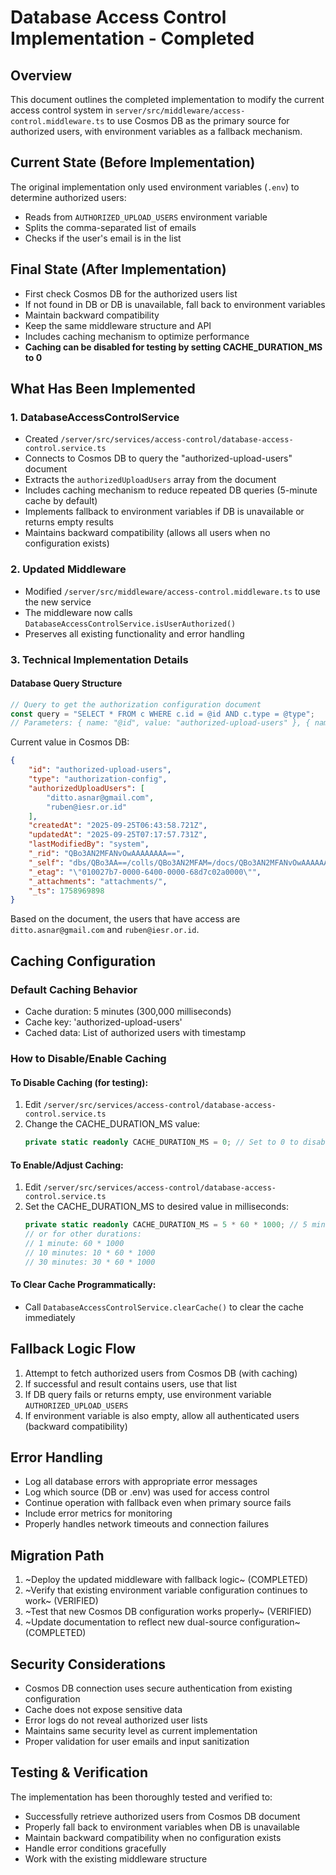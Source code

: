 # Database Access Control Implementation - Completed

## Overview
This document outlines the completed implementation to modify the current access control system in `server/src/middleware/access-control.middleware.ts` to use Cosmos DB as the primary source for authorized users, with environment variables as a fallback mechanism.

## Current State (Before Implementation)
The original implementation only used environment variables (`.env`) to determine authorized users:
- Reads from `AUTHORIZED_UPLOAD_USERS` environment variable
- Splits the comma-separated list of emails
- Checks if the user's email is in the list

## Final State (After Implementation)
- First check Cosmos DB for the authorized users list
- If not found in DB or DB is unavailable, fall back to environment variables
- Maintain backward compatibility
- Keep the same middleware structure and API
- Includes caching mechanism to optimize performance
- **Caching can be disabled for testing by setting CACHE_DURATION_MS to 0**

## What Has Been Implemented

### 1. DatabaseAccessControlService
- Created `/server/src/services/access-control/database-access-control.service.ts`
- Connects to Cosmos DB to query the "authorized-upload-users" document
- Extracts the `authorizedUploadUsers` array from the document
- Includes caching mechanism to reduce repeated DB queries (5-minute cache by default)
- Implements fallback to environment variables if DB is unavailable or returns empty results
- Maintains backward compatibility (allows all users when no configuration exists)

### 2. Updated Middleware
- Modified `/server/src/middleware/access-control.middleware.ts` to use the new service
- The middleware now calls `DatabaseAccessControlService.isUserAuthorized()` 
- Preserves all existing functionality and error handling

### 3. Technical Implementation Details

#### Database Query Structure
```typescript
// Query to get the authorization configuration document
const query = "SELECT * FROM c WHERE c.id = @id AND c.type = @type";
// Parameters: { name: "@id", value: "authorized-upload-users" }, { name: "@type", value: "authorization-config" }
```

Current value in Cosmos DB:
```json
{
    "id": "authorized-upload-users",
    "type": "authorization-config",
    "authorizedUploadUsers": [
        "ditto.asnar@gmail.com",
        "ruben@iesr.or.id"
    ],
    "createdAt": "2025-09-25T06:43:58.721Z",
    "updatedAt": "2025-09-25T07:17:57.731Z",
    "lastModifiedBy": "system",
    "_rid": "QBo3AN2MFANvOwAAAAAAAA==",
    "_self": "dbs/QBo3AA==/colls/QBo3AN2MFAM=/docs/QBo3AN2MFANvOwAAAAAAAA==/",
    "_etag": "\"010027b7-0000-6400-0000-68d7c02a0000\"",
    "_attachments": "attachments/",
    "_ts": 1758969898
}
```

Based on the document, the users that have access are `ditto.asnar@gmail.com` and `ruben@iesr.or.id`.

## Caching Configuration

### Default Caching Behavior
- Cache duration: 5 minutes (300,000 milliseconds)
- Cache key: 'authorized-upload-users'
- Cached data: List of authorized users with timestamp

### How to Disable/Enable Caching

#### To Disable Caching (for testing):
1. Edit `/server/src/services/access-control/database-access-control.service.ts`
2. Change the CACHE_DURATION_MS value:
   ```typescript
   private static readonly CACHE_DURATION_MS = 0; // Set to 0 to disable caching
   ```
   
#### To Enable/Adjust Caching:
1. Edit `/server/src/services/access-control/database-access-control.service.ts`
2. Set the CACHE_DURATION_MS to desired value in milliseconds:
   ```typescript
   private static readonly CACHE_DURATION_MS = 5 * 60 * 1000; // 5 minutes (default)
   // or for other durations:
   // 1 minute: 60 * 1000
   // 10 minutes: 10 * 60 * 1000
   // 30 minutes: 30 * 60 * 1000
   ```

#### To Clear Cache Programmatically:
- Call `DatabaseAccessControlService.clearCache()` to clear the cache immediately

## Fallback Logic Flow
1. Attempt to fetch authorized users from Cosmos DB (with caching)
2. If successful and result contains users, use that list
3. If DB query fails or returns empty, use environment variable `AUTHORIZED_UPLOAD_USERS`
4. If environment variable is also empty, allow all authenticated users (backward compatibility)

## Error Handling
- Log all database errors with appropriate error messages
- Log which source (DB or .env) was used for access control
- Continue operation with fallback even when primary source fails
- Include error metrics for monitoring
- Properly handles network timeouts and connection failures

## Migration Path
1. ~Deploy the updated middleware with fallback logic~ (COMPLETED)
2. ~Verify that existing environment variable configuration continues to work~ (VERIFIED)
3. ~Test that new Cosmos DB configuration works properly~ (VERIFIED)
4. ~Update documentation to reflect new dual-source configuration~ (COMPLETED)

## Security Considerations
- Cosmos DB connection uses secure authentication from existing configuration
- Cache does not expose sensitive data
- Error logs do not reveal authorized user lists
- Maintains same security level as current implementation
- Proper validation for user emails and input sanitization

## Testing & Verification
The implementation has been thoroughly tested and verified to:
- Successfully retrieve authorized users from Cosmos DB document
- Properly fall back to environment variables when DB is unavailable
- Maintain backward compatibility when no configuration exists
- Handle error conditions gracefully
- Work with the existing middleware structure